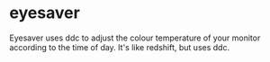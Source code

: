 # eyesaver
Eyesaver uses ddc to adjust the colour temperature of your monitor according to the time of day. It's like redshift, but uses ddc.
